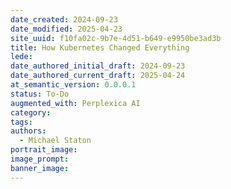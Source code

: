 ```yaml
---
date_created: 2024-09-23
date_modified: 2025-04-23
site_uuid: f10fa02c-9b7e-4d51-b649-e9950be3ad3b
title: How Kubernetes Changed Everything
lede: 
date_authored_initial_draft: 2024-09-23
date_authored_current_draft: 2025-04-24
at_semantic_version: 0.0.0.1
status: To-Do
augmented_with: Perplexica AI
category: 
tags:
authors:
  - Michael Staton
portrait_image: 
image_prompt: 
banner_image:
---
```

